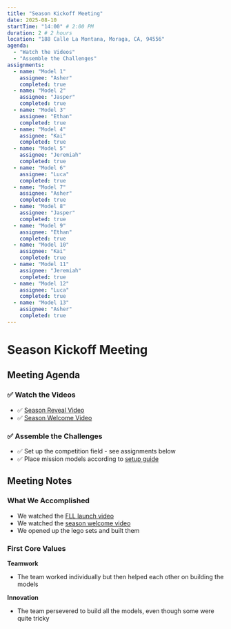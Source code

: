 ```yaml
---
title: "Season Kickoff Meeting"
date: 2025-08-10
startTime: "14:00" # 2:00 PM
duration: 2 # 2 hours
location: "188 Calle La Montana, Moraga, CA, 94556"
agenda:
  - "Watch the Videos"
  - "Assemble the Challenges"
assignments:
  - name: "Model 1"
    assignee: "Asher"
    completed: true
  - name: "Model 2"
    assignee: "Jasper"
    completed: true
  - name: "Model 3"
    assignee: "Ethan"
    completed: true
  - name: "Model 4"
    assignee: "Kai"
    completed: true
  - name: "Model 5"
    assignee: "Jeremiah"
    completed: true
  - name: "Model 6"
    assignee: "Luca"
    completed: true
  - name: "Model 7"
    assignee: "Asher"
    completed: true
  - name: "Model 8"
    assignee: "Jasper"
    completed: true
  - name: "Model 9"
    assignee: "Ethan"
    completed: true
  - name: "Model 10"
    assignee: "Kai"
    completed: true
  - name: "Model 11"
    assignee: "Jeremiah"
    completed: true
  - name: "Model 12"
    assignee: "Luca"
    completed: true
  - name: "Model 13"
    assignee: "Asher"
    completed: true
---
```


# Season Kickoff Meeting

## Meeting Agenda

### ✅ Watch the Videos
- ✅ [Season Reveal Video](https://youtu.be/exWkcUBS0j8?si=iBuccvzflOIHoSUw)
- ✅ [Season Welcome Video](https://youtu.be/PlJ51XUoP-Q)

### ✅ Assemble the Challenges
- ✅ Set up the competition field - see assignments below
- ✅ Place mission models according to [setup guide](https://firstinspires.blob.core.windows.net/fll/challenge/2025-26/fll-challenge-unearthed-field-setup-reference-guide.pdf)

## Meeting Notes

### What We Accomplished

* We watched the [FLL launch video](https://youtu.be/exWkcUBS0j8?si=iBuccvzflOIHoSUw)
* We watched the [season welcome video](https://youtu.be/PlJ51XUoP-Q)
* We opened up the lego sets and built them

### First Core Values

**Teamwork**
- The team worked individually but then helped each other on building the models

**Innovation**
- The team persevered to build all the models, even though some were quite tricky
